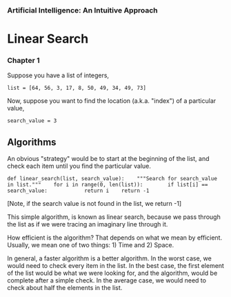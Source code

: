 ### Artificial Intelligence: An Intuitive Approach

# Linear Search

### Chapter 1

Suppose you have a list of integers,

```
list = [64, 56, 3, 17, 8, 50, 49, 34, 49, 73]
```

Now, suppose you want to find the location (a.k.a. "index") of a particular value,

```
search_value = 3
```

## Algorithms

An obvious "strategy" would be to start at the beginning of the list, and check each item until you find the particular value.

```
def linear_search(list, search_value):    """Search for search_value in list."""    for i in range(0, len(list)):        if list[i] == search_value:            return i    return -1
```

[Note, if the search value is not found in the list, we return -1]

This simple algorithm, is known as linear search, because we pass through the list as if we were tracing an imaginary line through it.

How efficient is the algorithm? That depends on what we mean by efficient. Usually, we mean one of two things: 1) Time and 2) Space.

In general, a faster algorithm is a better algorithm. In the worst case, we would need to check every item in the list. In the best case, the first element of the list would be what we were looking for, and the algorithm, would be complete after a simple check. In the average case, we would need to check about half the elements in the list.

